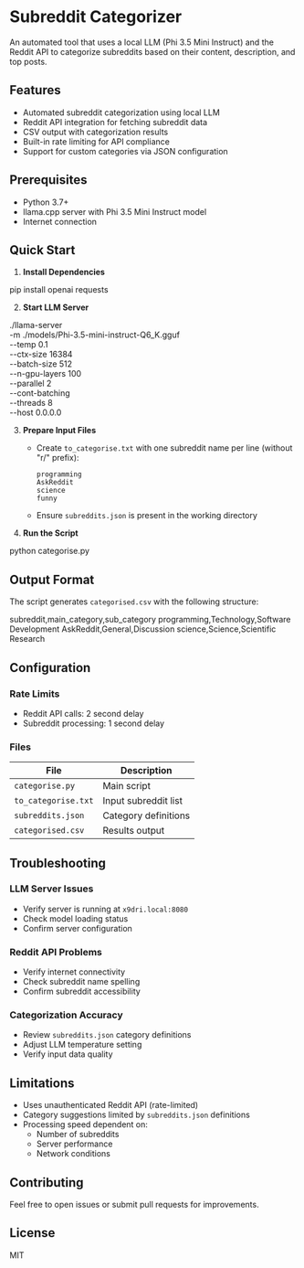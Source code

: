 # Subreddit Categorizer

An automated tool that uses a local LLM (Phi 3.5 Mini Instruct) and the Reddit API to categorize subreddits based on their content, description, and top posts.

## Features

- Automated subreddit categorization using local LLM
- Reddit API integration for fetching subreddit data
- CSV output with categorization results
- Built-in rate limiting for API compliance
- Support for custom categories via JSON configuration

## Prerequisites

- Python 3.7+
- llama.cpp server with Phi 3.5 Mini Instruct model
- Internet connection

## Quick Start

1. **Install Dependencies**

pip install openai requests

2. **Start LLM Server**

./llama-server \
-m ./models/Phi-3.5-mini-instruct-Q6_K.gguf \
--temp 0.1 \
--ctx-size 16384 \
--batch-size 512 \
--n-gpu-layers 100 \
--parallel 2 \
--cont-batching \
--threads 8 \
--host 0.0.0.0

3. **Prepare Input Files**
   - Create `to_categorise.txt` with one subreddit name per line (without "r/" prefix):
     ```
     programming
     AskReddit
     science
     funny
     ```
   - Ensure `subreddits.json` is present in the working directory

4. **Run the Script**

python categorise.py


## Output Format

The script generates `categorised.csv` with the following structure:

subreddit,main_category,sub_category
programming,Technology,Software Development
AskReddit,General,Discussion
science,Science,Scientific Research


## Configuration

### Rate Limits
- Reddit API calls: 2 second delay
- Subreddit processing: 1 second delay

### Files
| File | Description |
|------|-------------|
| `categorise.py` | Main script |
| `to_categorise.txt` | Input subreddit list |
| `subreddits.json` | Category definitions |
| `categorised.csv` | Results output |

## Troubleshooting

### LLM Server Issues
- Verify server is running at `x9dri.local:8080`
- Check model loading status
- Confirm server configuration

### Reddit API Problems
- Verify internet connectivity
- Check subreddit name spelling
- Confirm subreddit accessibility

### Categorization Accuracy
- Review `subreddits.json` category definitions
- Adjust LLM temperature setting
- Verify input data quality

## Limitations

- Uses unauthenticated Reddit API (rate-limited)
- Category suggestions limited by `subreddits.json` definitions
- Processing speed dependent on:
  - Number of subreddits
  - Server performance
  - Network conditions

## Contributing

Feel free to open issues or submit pull requests for improvements.

## License

MIT
